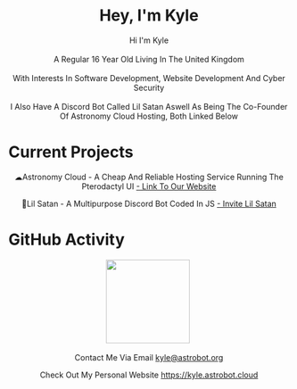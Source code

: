 <center><h1>Hey, I'm Kyle</h1></center>
<p align="center">Hi I'm Kyle
<br><br>A Regular 16 Year Old Living In The United Kingdom
<br><br>With Interests In Software Development, Website Development And Cyber Security
<br><br>I Also Have A Discord Bot Called Lil Satan Aswell As Being The Co-Founder Of Astronomy Cloud Hosting, Both Linked Below</p>
<h1>Current Projects</h1>
<p align="center">
  <p align="center">☁Astronomy Cloud - A Cheap And Reliable Hosting Service Running The Pterodactyl UI <a href="https://astrobot.cloud"> - Link To Our Website</a></p>
  <p align="center">👿Lil Satan - A Multipurpose Discord Bot Coded In JS <a href="https://discordapp.com/oauth2/authorize?&client_id=448508336774578185&scope=bot&permissions=8"> - Invite Lil Satan</a></p>
 </p>
 
 <h1>GitHub Activity</h1>
 <p align="center">
   <img height="150px" src="https://github-readme-stats.vercel.app/api?username=Kyle8973&show_icons=true&count_private=true&theme=tokyonight" />&nbsp;
</p>

<p align="center">Contact Me Via Email <a href="mailto:kyle@astrobot.org">kyle@astrobot.org</a></p>
<p align="center">Check Out My Personal Website <a href="https://kyle.astrobot.cloud">https://kyle.astrobot.cloud</a></p>
